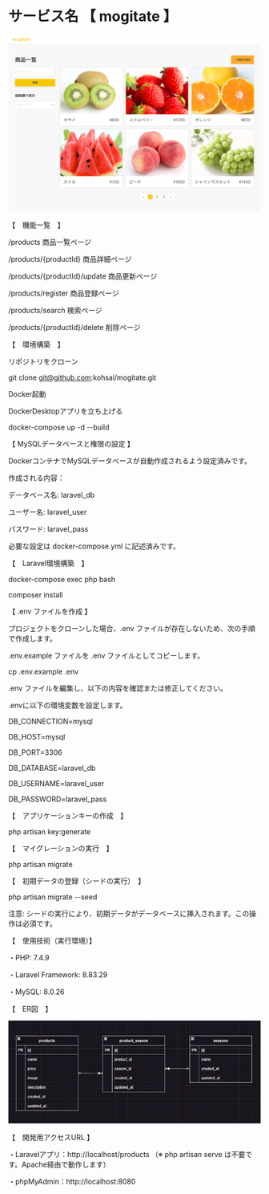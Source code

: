 # サービス名 【 mogitate 】

![mogitate画面](readme-products.png)


【　機能一覧　】

/products                       商品一覧ページ

/products/{productId}	        商品詳細ページ

/products/{productId}/update    商品更新ページ

/products/register	            商品登録ページ

/products/search                検索ページ

/products/{productId}/delete	削除ページ



【　環境構築　】

リポジトリをクローン

git clone git@github.com:kohsai/mogitate.git



Docker起動

DockerDesktopアプリを立ち上げる

docker-compose up -d --build



【 MySQLデータベースと権限の設定 】

DockerコンテナでMySQLデータベースが自動作成されるよう設定済みです。

作成される内容：

データベース名: laravel_db

ユーザー名: laravel_user

パスワード: laravel_pass

必要な設定は docker-compose.yml に記述済みです。



【　Laravel環境構築　】

docker-compose exec php bash

composer install


【 .env ファイルを作成 】

プロジェクトをクローンした場合、.env ファイルが存在しないため、次の手順で作成します。

.env.example ファイルを .env ファイルとしてコピーします。

cp .env.example .env


.env ファイルを編集し、以下の内容を確認または修正してください。


.envに以下の環境変数を設定します。


DB_CONNECTION=mysql

DB_HOST=mysql

DB_PORT=3306

DB_DATABASE=laravel_db

DB_USERNAME=laravel_user

DB_PASSWORD=laravel_pass





【　アプリケーションキーの作成　】

php artisan key:generate

【　マイグレーションの実行　】

php artisan migrate


【　初期データの登録（シードの実行）　】

php artisan migrate --seed

注意:
シードの実行により、初期データがデータベースに挿入されます。この操作は必須です。





【　使用技術（実行環境）】

・PHP: 7.4.9

・Laravel Framework: 8.83.29

・MySQL: 8.0.26


【　ER図　】

![ER図](readme-er.png)


【　開発用アクセスURL 】

・Laravelアプリ：http://localhost/products
（※ php artisan serve は不要です。Apache経由で動作します）

・phpMyAdmin：http://localhost:8080
